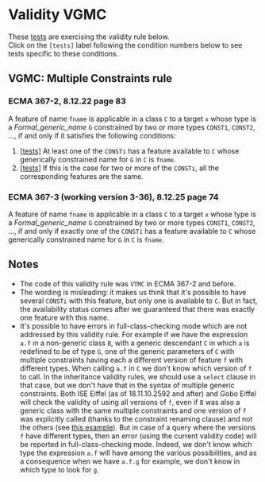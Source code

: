 # Validity VGMC

These [tests](.) are exercising the validity rule below.</br>
Click on the `[tests]` label following the condition numbers below to see tests specific to these conditions.

## VGMC: Multiple Constraints rule

### ECMA 367-2, 8.12.22 page 83

A feature of name `fname` is applicable in a class `C` to a target `x` whose type is a *Formal\_generic\_name* `G` constrained by two or more types `CONST1`, `CONST2`, ..., if and only if it satisfies the following conditions:

1. [\[tests\]](.) At least one of the `CONSTi` has a feature available to `C` whose generically constrained name for `G` in `C` is `fname`.
2. [\[tests\]](.) If this is the case for two or more of the `CONSTi`, all the corresponding features are the same.

### ECMA 367-3 (working version 3-36), 8.12.25 page 74

A feature of name `fname` is applicable in a class `C` to a target `x` whose type is a *Formal\_generic\_name* `G` constrained by two or more types `CONST1`, `CONST2`, ..., if and only if exactly one of the `CONSTi` has a feature available to `C` whose generically constrained name for `G` in `C` is `fname`.

## Notes

* The code of this validity rule was `VTMC` in ECMA 367-2 and before.
* The wording is misleading: it makes us think that it's possible to have several `CONSTi` with this feature, but only one is available to `C`. But in fact, the availability status comes after we guaranteed that there was exactly one feature with this name.
* It's possible to have errors in full-class-checking mode which are not addressed by this validity rule. For example if we have the expression `a.f` in a non-generic class `B`, with a generic descendant `C` in which `a` is redefined to be of type `G`, one of the generic parameters of `C` with multiple constraints having each a different version of feature `f` with different types. When calling `a.f` in `C` we don't know which version of `f` to call. In the inheritance validity rules, we should use a `select` clause in that case, but we don't have that in the syntax of multiple generic constraints. Both ISE Eiffel (as of 18.11.10.2592 and after) and Gobo Eiffel will check the validity of using all versions of `f`, even if `B` was also a generic class with the same multiple constraints and one version of `f` was explicitly called (thanks to the constraint renaming clause) and not the others (see [this example](./test_flat_procedure_call_4)). But in case of a query where the versions `f` have different types, then an error (using the current validity code) will be reported in full-class-checking mode. Indeed, we don't know which type the expression `a.f` will have among the various possibilities, and as a consequence when we have `a.f.g` for example, we don't know in which type to look for `g`.
